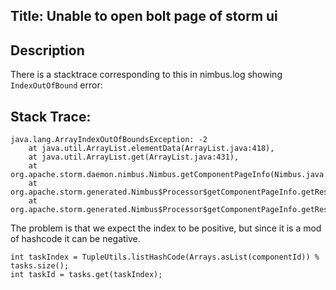 ## Title: Unable to open bolt page of storm ui

## Description
There is a stacktrace corresponding to this in nimbus.log showing `IndexOutOfBound` error:

## Stack Trace:
```
java.lang.ArrayIndexOutOfBoundsException: -2  
    at java.util.ArrayList.elementData(ArrayList.java:418),  
    at java.util.ArrayList.get(ArrayList.java:431),  
    at org.apache.storm.daemon.nimbus.Nimbus.getComponentPageInfo(Nimbus.java:3606),  
    at org.apache.storm.generated.Nimbus$Processor$getComponentPageInfo.getResult(Nimbus.java:4097),  
    at org.apache.storm.generated.Nimbus$Processor$getComponentPageInfo.getResult(Nimbus.java:4081)  
```

The problem is that we expect the index to be positive, but since it is a mod of hashcode it can be negative.  
```
int taskIndex = TupleUtils.listHashCode(Arrays.asList(componentId)) % tasks.size();  
int taskId = tasks.get(taskIndex);
```